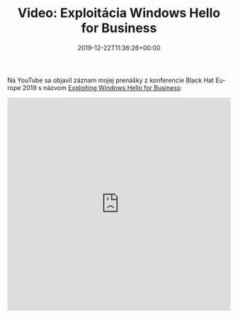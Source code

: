 ﻿---
ref: video-black-hat-europe-2019-talk
title: 'Video: Exploitácia Windows Hello for&nbsp;Business'
date: '2019-12-22T11:36:26+00:00'
layout: post
lang: sk
permalink: /sk/video-prednaska-black-hat-europe-2019/
image: /assets/images/blackhat_2019_michael.jpg
tags:
    - 'Active Directory'
    - PowerShell
    - Prednášky
    - Security
    - Video
---

Na YouTube sa&nbsp;objavil záznam mojej prenášky z&nbsp;konferencie Black Hat Europe 2019 s&nbsp;názvom [Exploiting Windows Hello for&nbsp;Business](https://www.blackhat.com/eu-19/briefings/schedule/#exploiting-windows-hello-for-business-17260):

<iframe width="100%" height="480px" src="https://www.youtube.com/embed/u22XC01ewn0" title="Exploiting Windows Hello for Business" frameborder="0" allow="accelerometer; autoplay; clipboard-write; encrypted-media; gyroscope; picture-in-picture" allowfullscreen></iframe>
